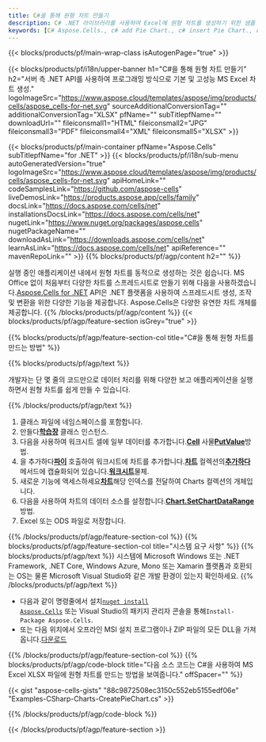 ```yaml
---
title: C#을 통해 원형 차트 만들기
description: C# .NET 라이브러리를 사용하여 Excel에 원형 차트를 생성하기 위한 샘플 코드입니다. VB.NET, Asp.NET 또는 .NET 기반 응용 프로그램 내에서 MS Excel에 원형 차트를 생성하려면 이 코드를 사용하십시오.
keywords: [C# Aspose.Cells., c# add Pie Chart., c# insert Pie Chart., c# create Pie Chart]
---
```

{{< blocks/products/pf/main-wrap-class isAutogenPage="true" >}}

{{< blocks/products/pf/i18n/upper-banner h1="C#을 통해 원형 차트 만들기" h2="서버 측 .NET API를 사용하여 프로그래밍 방식으로 기본 및 고성능 MS Excel 차트 생성." logoImageSrc="https://www.aspose.cloud/templates/aspose/img/products/cells/aspose_cells-for-net.svg" sourceAdditionalConversionTag="" additionalConversionTag="XLSX" pfName="" subTitlepfName="" downloadUrl="" fileiconsmall1="HTML" fileiconsmall2="JPG" fileiconsmall3="PDF" fileiconsmall4="XML" fileiconsmall5="XLSX" >}}

{{< blocks/products/pf/main-container pfName="Aspose.Cells" subTitlepfName="for .NET" >}}
{{< blocks/products/pf/i18n/sub-menu autoGeneratedVersion="true" logoImageSrc="https://www.aspose.cloud/templates/aspose/img/products/cells/aspose_cells-for-net.svg" apiHomeLink="" codeSamplesLink="https://github.com/aspose-cells" liveDemosLink="https://products.aspose.app/cells/family" docsLink="https://docs.aspose.com/cells/net" installationsDocsLink="https://docs.aspose.com/cells/net" nugetLink="https://www.nuget.org/packages/aspose.cells" nugetPackageName="" downloadAsLink="https://downloads.aspose.com/cells/net" learnAsLink="https://docs.aspose.com/cells/net" apiReference="" mavenRepoLink="" >}}
{{% blocks/products/pf/agp/content h2="" %}}

실행 중인 애플리케이션 내에서 원형 차트를 동적으로 생성하는 것은 쉽습니다. MS Office 없이 처음부터 다양한 차트를 스프레드시트로 만들기 위해 다음을 사용하겠습니다.[Aspose.Cells for .NET](https://products.aspose.com/cells/net) API은 .NET 플랫폼을 사용하여 스프레드시트 생성, 조작 및 변환을 위한 다양한 기능을 제공합니다. Aspose.Cells은 다양한 유연한 차트 개체를 제공합니다.
{{% /blocks/products/pf/agp/content %}}
{{< blocks/products/pf/agp/feature-section isGrey="true" >}}

{{% blocks/products/pf/agp/feature-section-col title="C#을 통해 원형 차트를 만드는 방법" %}}

{{% blocks/products/pf/agp/text %}}

개발자는 단 몇 줄의 코드만으로 데이터 처리를 위해 다양한 보고 애플리케이션을 실행하면서 원형 차트를 쉽게 만들 수 있습니다.

{{% /blocks/products/pf/agp/text %}}

1. 클래스 파일에 네임스페이스를 포함합니다.
1.  만들다[**학습장**](https://reference.aspose.com/cells/net/aspose.cells/workbook) 클래스 인스턴스.
1.  다음을 사용하여 워크시트 셀에 일부 데이터를 추가합니다.[**Cell**](https://reference.aspose.com/cells/net/aspose.cells/cell) 사물[**PutValue**](https://reference.aspose.com/cells/net/aspose.cells/cell/methods/putvalue/index)방법.
1.  을 추가하다[**파이**](https://reference.aspose.com/cells/net/aspose.cells.charts/charttype) 호출하여 워크시트에 차트를 추가합니다.[**차트**](https://reference.aspose.com/cells/net/aspose.cells.charts/chartcollection) 컬렉션의[**추가하다**](https://reference.aspose.com/cells/net/aspose.cells.charts/chartcollection/methods/add) 메서드에 캡슐화되어 있습니다.[**워크시트**](https://reference.aspose.com/cells/net/aspose.cells/worksheet)물체.
1.  새로운 기능에 액세스하세요[**차트**](https://reference.aspose.com/cells/net/aspose.cells.charts/chart)해당 인덱스를 전달하여 Charts 컬렉션의 개체입니다.
1.  다음을 사용하여 차트의 데이터 소스를 설정합니다.[**Chart.SetChartDataRange**](https://https://reference.aspose.com/cells/net/aspose.cells.charts/chart/methods/setchartdatarange) 방법.
1. Excel 또는 ODS 파일로 저장합니다.

{{% /blocks/products/pf/agp/feature-section-col %}}
{{% blocks/products/pf/agp/feature-section-col title="시스템 요구 사항" %}}
{{% blocks/products/pf/agp/text %}}
시스템에 Microsoft Windows 또는 .NET Framework, .NET Core, Windows Azure, Mono 또는 Xamarin 플랫폼과 호환되는 OS는 물론 Microsoft Visual Studio와 같은 개발 환경이 있는지 확인하세요.
{{% /blocks/products/pf/agp/text %}}
-  다음과 같이 명령줄에서 설치<code><a href="https://downloads.aspose.com/cells/net">nuget install Aspose.Cells</a></code> 또는 Visual Studio의 패키지 관리자 콘솔을 통해<code>Install-Package Aspose.Cells</code>.
-  또는 다음 위치에서 오프라인 MSI 설치 프로그램이나 ZIP 파일의 모든 DLL을 가져옵니다.<a href="https://downloads.aspose.com/cells/net">다운로드</a>

{{% /blocks/products/pf/agp/feature-section-col %}}
{{% blocks/products/pf/agp/code-block title="다음 소스 코드는 C#을 사용하여 MS Excel XLSX 파일에 원형 차트를 만드는 방법을 보여줍니다." offSpacer="" %}}

{{< gist "aspose-cells-gists" "88c9872508ec3150c552eb5155edf06e" "Examples-CSharp-Charts-CreatePieChart.cs" >}}

{{% /blocks/products/pf/agp/code-block %}}

{{< /blocks/products/pf/agp/feature-section >}}

<!-- aboutfile Starts -->
